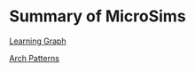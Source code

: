 # Summary of MicroSims

[Learning Graph](./graph/index.md)

[Arch Patterns](./arch-pattern-viewer/index.md)